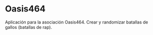 # Oasis464
Aplicación para la asociación Oasis464. Crear y randomizar batallas de gallos (batallas de rap).
